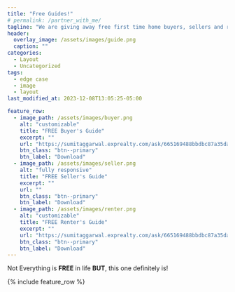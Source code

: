 ```yaml
---
title: "Free Guides!"
# permalink: /partner_with_me/
tagline: "We are giving away free first time home buyers, sellers and renters guides to help you navigate your next real estate journey!"
header:
  overlay_image: /assets/images/guide.png
  caption: ""
categories:
  - Layout
  - Uncategorized
tags:
  - edge case
  - image
  - layout
last_modified_at: 2023-12-08T13:05:25-05:00

feature_row:
  - image_path: /assets/images/buyer.png
    alt: "customizable"
    title: "FREE Buyer's Guide"
    excerpt: ""
    url: "https://sumitaggarwal.exprealty.com/ask/665169488bbdbc87a35da37981345e30"
    btn_class: "btn--primary"
    btn_label: "Download"
  - image_path: /assets/images/seller.png
    alt: "fully responsive"
    title: "FREE Seller's Guide"
    excerpt: ""
    url: ""
    btn_class: "btn--primary"
    btn_label: "Download"
  - image_path: /assets/images/renter.png
    alt: "customizable"
    title: "FREE Renter's Guide"
    excerpt: ""
    url: "https://sumitaggarwal.exprealty.com/ask/665169488bbdbc87a35da37981345e30"
    btn_class: "btn--primary"
    btn_label: "Download"
---
```


Not Everything is **FREE** in life **BUT**, this one definitely is!

{% include feature_row %}